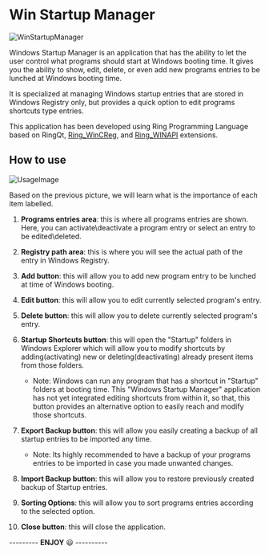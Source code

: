 Win Startup Manager
===================

![WinStartupManager](imgs/WinStartupManager.jpg)

Windows Startup Manager is an application that has the ability to let the user control what programs should start at Windows booting time. It gives you the ability to show, edit, delete, or even add new programs entries to be lunched at Windows booting time.

It is specialized at managing Windows startup entries that are stored in Windows Registry only, but provides a quick option to edit programs shortcuts type entries.

This application has been developed using Ring Programming Language based on RingQt, [Ring_WinCReg](http://ring-wincreg.sf.net/), and [Ring_WINAPI](http://github.com/majdisobain/ring-winapi) extensions.

## How to use

![UsageImage](imgs/UsageImg.jpg)

Based on the previous picture, we will learn what is the importance of each item labelled.

1. **Programs entries area**: this is where all programs entries are shown. Here, you can activate\deactivate a program entry or select an entry to be edited\deleted.

2. **Registry path area**: this is where you will see the actual path of the entry in Windows Registry.

3. **Add button**: this will allow you to add new program entry to be lunched at time of Windows booting.

4. **Edit button**: this will allow you to edit currently selected program's entry.

5. **Delete button**: this will allow you to delete currently selected program's entry.

6. **Startup Shortcuts button**: this will open the "Startup" folders in Windows Explorer which will allow you to modify shortcuts by adding(activating) new or deleting(deactivating) already present items from those folders.

	* Note: Windows can run any program that has a shortcut in "Startup" folders at booting time. This "Windows Startup Manager" application has not yet integrated editing shortcuts from within it, so that, this button provides an alternative option to easily reach and modify those shortcuts.

7. **Export Backup button**: this will allow you easily creating a backup of all startup entries to be imported any time.

	* Note: Its highly recommended to have a backup of your programs entries to be imported in case you made unwanted changes.

8. **Import Backup button**: this will allow you to restore previously created backup of Startup entries.

9. **Sorting Options**: this will allow you to sort programs entries according to the selected option.

10. **Close button**: this will close the application.

--------- **ENJOY** :smiley: ----------